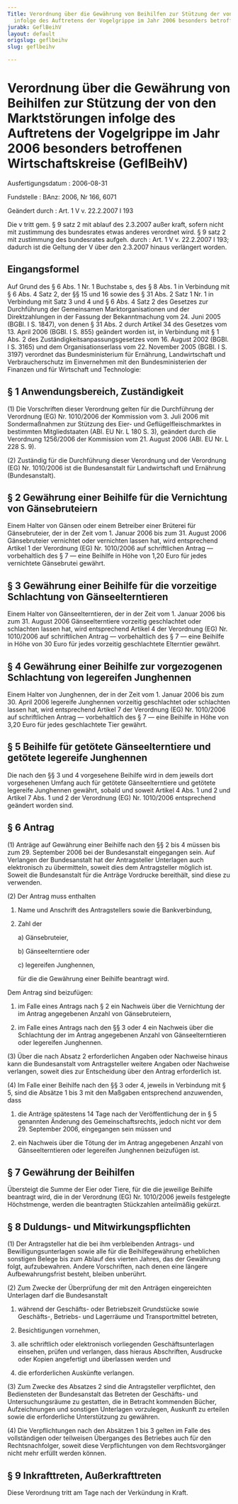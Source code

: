 ```yaml
---
Title: Verordnung über die Gewährung von Beihilfen zur Stützung der von den Marktstörungen
  infolge des Auftretens der Vogelgrippe im Jahr 2006 besonders betroffenen Wirtschaftskreise
jurabk: GeflBeihV
layout: default
origslug: geflbeihv
slug: geflbeihv

---
```


# Verordnung über die Gewährung von Beihilfen zur Stützung der von den Marktstörungen infolge des Auftretens der Vogelgrippe im Jahr 2006 besonders betroffenen Wirtschaftskreise (GeflBeihV)

Ausfertigungsdatum
:   2006-08-31

Fundstelle
:   BAnz: 2006, Nr 166, 6071

Geändert durch
:   Art. 1 V v. 22.2.2007 I 193

Die v tritt gem. § 9 satz 2 mit ablauf des 2.3.2007 außer kraft, sofern nicht mit zustimmung des bundesrates etwas anderes verordnet wird. § 9 satz 2 mit zustimmung des bundesrates aufgeh. durch
:   Art. 1 V v. 22.2.2007 I 193; dadurch ist die Geltung der V über den 2.3.2007 hinaus verlängert worden.


## Eingangsformel

Auf Grund des § 6 Abs. 1 Nr. 1 Buchstabe s, des § 8 Abs. 1 in
Verbindung mit § 6 Abs. 4 Satz 2, der §§ 15 und 16 sowie des § 31 Abs.
2 Satz 1 Nr. 1 in Verbindung mit Satz 3 und 4 und § 6 Abs. 4 Satz 2
des Gesetzes zur Durchführung der Gemeinsamen Marktorganisationen und
der Direktzahlungen in der Fassung der Bekanntmachung vom 24. Juni
2005 (BGBl. I S. 1847), von denen § 31 Abs. 2 durch Artikel 34 des
Gesetzes vom 13. April 2006 (BGBl. I S. 855) geändert worden ist, in
Verbindung mit § 1 Abs. 2 des Zuständigkeitsanpassungsgesetzes vom 16.
August 2002 (BGBl. I S. 3165) und dem Organisationserlass vom 22.
November 2005 (BGBl. I S. 3197) verordnet das Bundesministerium für
Ernährung, Landwirtschaft und Verbraucherschutz im Einvernehmen mit
den Bundesministerien der Finanzen und für Wirtschaft und Technologie:


## § 1 Anwendungsbereich, Zuständigkeit

(1) Die Vorschriften dieser Verordnung gelten für die Durchführung der
Verordnung (EG) Nr. 1010/2006 der Kommission vom 3. Juli 2006 mit
Sondermaßnahmen zur Stützung des Eier- und Geflügelfleischmarktes in
bestimmten Mitgliedstaaten (ABl. EU Nr. L 180 S. 3), geändert durch
die Verordnung 1256/2006 der Kommission vom 21. August 2006 (ABl. EU
Nr. L 228 S. 9).

(2) Zuständig für die Durchführung dieser Verordnung und der
Verordnung (EG) Nr. 1010/2006 ist die Bundesanstalt für Landwirtschaft
und Ernährung (Bundesanstalt).


## § 2 Gewährung einer Beihilfe für die Vernichtung von Gänsebruteiern

Einem Halter von Gänsen oder einem Betreiber einer Brüterei für
Gänsebruteier, der in der Zeit vom 1. Januar 2006 bis zum 31. August
2006 Gänsebruteier vernichtet oder vernichten lassen hat, wird
entsprechend Artikel 1 der Verordnung (EG) Nr. 1010/2006 auf
schriftlichen Antrag — vorbehaltlich des § 7 — eine Beihilfe in Höhe
von
1,20 Euro für jedes vernichtete Gänsebrutei gewährt.


## § 3 Gewährung einer Beihilfe für die vorzeitige Schlachtung von Gänseelterntieren

Einem Halter von Gänseelterntieren, der in der Zeit vom 1. Januar 2006
bis zum 31. August 2006 Gänseelterntiere vorzeitig geschlachtet oder
schlachten lassen hat, wird entsprechend Artikel 4 der Verordnung (EG)
Nr. 1010/2006 auf schriftlichen Antrag — vorbehaltlich des § 7 — eine
Beihilfe in Höhe von
30 Euro für jedes vorzeitig geschlachtete Elterntier gewährt.


## § 4 Gewährung einer Beihilfe zur vorgezogenen Schlachtung von legereifen Junghennen

Einem Halter von Junghennen, der in der Zeit vom 1. Januar 2006 bis
zum 30. April 2006 legereife Junghennen vorzeitig geschlachtet oder
schlachten lassen hat, wird entsprechend Artikel 7 der Verordnung (EG)
Nr. 1010/2006 auf schriftlichen Antrag — vorbehaltlich des § 7 — eine
Beihilfe in Höhe von
3,20 Euro für jedes geschlachtete Tier gewährt.


## § 5 Beihilfe für getötete Gänseelterntiere und getötete legereife Junghennen

Die nach den §§ 3 und 4 vorgesehene Beihilfe wird in dem jeweils dort
vorgesehenen Umfang auch für getötete Gänseelterntiere und getötete
legereife Junghennen gewährt, sobald und soweit Artikel 4 Abs. 1 und 2
und Artikel 7 Abs. 1 und 2 der Verordnung (EG) Nr. 1010/2006
entsprechend geändert worden sind.


## § 6 Antrag

(1) Anträge auf Gewährung einer Beihilfe nach den §§ 2 bis 4 müssen
bis zum 29. September 2006 bei der Bundesanstalt eingegangen sein. Auf
Verlangen der Bundesanstalt hat der Antragsteller Unterlagen auch
elektronisch zu übermitteln, soweit dies dem Antragsteller möglich
ist. Soweit die Bundesanstalt für die Anträge Vordrucke bereithält,
sind diese zu verwenden.

(2) Der Antrag muss enthalten

1.  Name und Anschrift des Antragstellers sowie die Bankverbindung,


2.  Zahl der

    a)  Gänsebruteier,


    b)  Gänseelterntiere oder


    c)  legereifen Junghennen,




    für die die Gewährung einer Beihilfe beantragt wird.



Dem Antrag sind beizufügen:

1.  im Falle eines Antrags nach § 2 ein Nachweis über die Vernichtung der
    im Antrag angegebenen Anzahl von Gänsebruteiern,


2.  im Falle eines Antrags nach den §§ 3 oder 4 ein Nachweis über die
    Schlachtung der im Antrag angegebenen Anzahl von Gänseelterntieren
    oder legereifen Junghennen.




(3) Über die nach Absatz 2 erforderlichen Angaben oder Nachweise
hinaus kann die Bundesanstalt vom Antragsteller weitere Angaben oder
Nachweise verlangen, soweit dies zur Entscheidung über den Antrag
erforderlich ist.

(4) Im Falle einer Beihilfe nach den §§ 3 oder 4, jeweils in
Verbindung mit § 5, sind die Absätze 1 bis 3 mit den Maßgaben
entsprechend anzuwenden, dass

1.  die Anträge spätestens 14 Tage nach der Veröffentlichung der in § 5
    genannten Änderung des Gemeinschaftsrechts, jedoch nicht vor dem 29.
    September 2006, eingegangen sein müssen und


2.  ein Nachweis über die Tötung der im Antrag angegebenen Anzahl von
    Gänseelterntieren oder legereifen Junghennen beizufügen ist.





## § 7 Gewährung der Beihilfen

Übersteigt die Summe der Eier oder Tiere, für die die jeweilige
Beihilfe beantragt wird, die in der Verordnung (EG) Nr. 1010/2006
jeweils festgelegte Höchstmenge, werden die beantragten Stückzahlen
anteilmäßig gekürzt.


## § 8 Duldungs- und Mitwirkungspflichten

(1) Der Antragsteller hat die bei ihm verbleibenden Antrags- und
Bewilligungsunterlagen sowie alle für die Beihilfegewährung
erheblichen sonstigen Belege bis zum Ablauf des vierten Jahres, das
der Gewährung folgt, aufzubewahren. Andere Vorschriften, nach denen
eine längere Aufbewahrungsfrist besteht, bleiben unberührt.

(2) Zum Zwecke der Überprüfung der mit den Anträgen eingereichten
Unterlagen darf die Bundesanstalt

1.  während der Geschäfts- oder Betriebszeit Grundstücke sowie Geschäfts-,
    Betriebs- und Lagerräume und Transportmittel betreten,


2.  Besichtigungen vornehmen,


3.  alle schriftlich oder elektronisch vorliegenden Geschäftsunterlagen
    einsehen, prüfen und verlangen, dass hieraus Abschriften, Ausdrucke
    oder Kopien angefertigt und überlassen werden und


4.  die erforderlichen Auskünfte verlangen.




(3) Zum Zwecke des Absatzes 2 sind die Antragsteller verpflichtet, den
Bediensteten der Bundesanstalt das Betreten der Geschäfts- und
Untersuchungsräume zu gestatten, die in Betracht kommenden Bücher,
Aufzeichnungen und sonstigen Unterlagen vorzulegen, Auskunft zu
erteilen sowie die erforderliche Unterstützung zu gewähren.

(4) Die Verpflichtungen nach den Absätzen 1 bis 3 gelten im Falle des
vollständigen oder teilweisen Überganges des Betriebes auch für den
Rechtsnachfolger, soweit diese Verpflichtungen von dem Rechtsvorgänger
nicht mehr erfüllt werden können.


## § 9 Inkrafttreten, Außerkrafttreten

Diese Verordnung tritt am Tage nach der Verkündung in Kraft.

